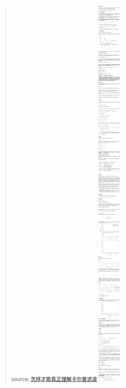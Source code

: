 > source: [怎样才能真正理解卡尔曼滤波](https://www.zhihu.com/question/47559783/answer/2980976068)
![kalman filter](../../Resourse/kalman_filters.png)
